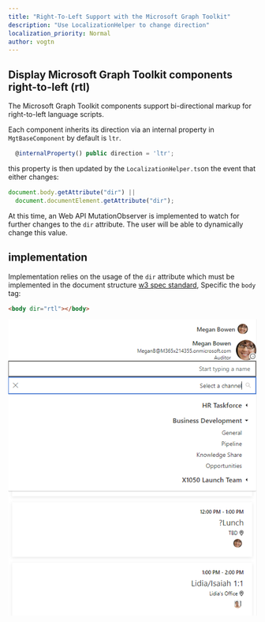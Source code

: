 ```yaml
---
title: "Right-To-Left Support with the Microsoft Graph Toolkit"
description: "Use LocalizationHelper to change direction"
localization_priority: Normal
author: vogtn
---
```


## Display Microsoft Graph Toolkit components right-to-left (rtl)

The Microsoft Graph Toolkit components support bi-directional markup for right-to-left language scripts.

Each component inherits its direction via an internal property in `MgtBaseComponent` by default is `ltr`.

```ts
  @internalProperty() public direction = 'ltr';
```

this property is then updated by the `LocalizationHelper.ts`on the event that either changes:

```ts
document.body.getAttribute("dir") ||
  document.documentElement.getAttribute("dir");
```

At this time, an Web API MutationObserver is implemented to watch for further changes to the `dir` attribute. The user will be able to dynamically change this value.

## implementation

Implementation relies on the usage of the `dir` attribute which must be implemented in the document structure [w3 spec standard](https://www.w3.org/International/questions/qa-bidi-css-markup#detail), Specific the `body` tag:

```html
<body dir="rtl"></body>
```

![right-to-left](./images/rightToLeft.png)
